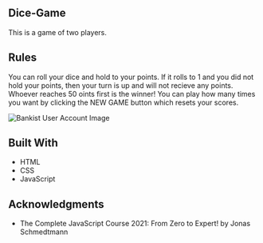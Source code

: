 ## Dice-Game    
This is a game of two players. 

## Rules
You can roll your dice and hold to your points. 
If it rolls to 1 and you did not hold your points, then your turn is up and will not recieve any points.
Whoever reaches 50 oints first is the winner!
You can play how many times you want by clicking the NEW GAME button which resets your scores.

![Bankist User Account Image](./user-acc-bankist.png)

## Built With

  * HTML
  * CSS
  * JavaScript
    
## Acknowledgments

  * The Complete JavaScript Course 2021: From Zero to Expert! by Jonas Schmedtmann
